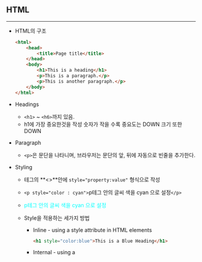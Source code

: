 ## HTML

---

* HTML의 구조

  ```html
  <html>
      <head>
          <title>Page title</title>
      </head>
      <body>
          <h1>This is a heading</h1>
          <p>This is a paragraph.</p>
          <p>This is another paragraph.</p>
      </body>
  </html>
  ```

* Headings

  * `<h1>` ~ `<h6>`까지 있음.
  * h1에 가장 중요한것을 작성 숫자가 작을 수록 중요도는 DOWN 크기 또한 DOWN

* Paragraph

  * `<p>`은 문단을 나타니며, 브라우저는 문단의 앞, 뒤에 자동으로 빈줄을 추가한다.

* Styling

  * 테그의 **<>**안에 `style="property:value"` 형식으로 작성

  * `<p style="color : cyan">`p테그 안의 글씨 색을 cyan 으로 설정`</p>`

  * <p style="color : cyan">p테그 안의 글씨 색을 cyan 으로 설정</p>

  * Style을 적용하는 세가지 방법

    * Inline - using a style attribute in HTML elements

      ```html
      <h1 style="color:blue">This is a Blue Heading</h1>
      ```

    * Internal - using a **<style>** element in the HTML **<head>** section

      ```html
      <head>
          <Style>
              h1 {
                  color:blue;
              }
          </Style>
      </head>
      ```

    * External - using one or more extenal CSS files

      ```html
      <head>
          <link rel="stylesheet" href="styles.css">
      </head>
      ```

* TABLE

|   Tag    | Description                                                  |
| :------: | ------------------------------------------------------------ |
|  table   | Defines a table                                              |
|    th    | Defines a header cell in a table                             |
|    tr    | Defines a row in a table                                     |
|    td    | Defines a cell in a table                                    |
| caption  | Defines a table caption                                      |
| colgroup | Specifies a group of one or more columns in a table for formatting |
|   col    | Specifies column properties for each column within a colgroup element |
|  thead   | Groups the header content in a table                         |
|  tbody   | Groups the body content in a table                           |
|  tfoot   | Groups the footer content in a table                         |

​	

<h2 style = color:peru>CSS</h2>

---

* Font

  * font-size는 **px(19px), pt(12pt), cm(13cm), %(100%)**등의 단위로 지정하거나 xx-small, x-small, **medium(기본값)**, large, x-large, xx-large 로 사용할 수 있음. *( **()** 안의 값은 기본값.)*

* 테그에 id 혹은 class 명을 지정하여 그 id 혹은 class에만 CSS를 적용할 수 있다.*(.class명, #id명)*

  ```html
  <style>
  	p#p01 {	color: blue;	}
      p.error {	color:red;	}
  </style>
  <body>
      <p id="p01">I am different.</p>
      <p class="error">I am different too.</p>
  </body>
  ```

* link & image

  * a태그 안에 가고자 하는 html을 작성하고 a태그를 클릭하면 작성해놨던 html로 이동.

  * image는 img태그 안에 이미지이름을 작성하고 alt에는 이미지가 출력되지 않았을때 나올 문구를 작성한다. style또한 지정이 가능!

    ```html
    <!--link.html-->
    <a href="ex.01.html" target="_blank">HTML Images</a>
    <!--image.html-->
    <img src="pic_mountain.jpg" alt="Mountain View" style="width:304px;height:288px">
    ```

    

## emmet

---

* html, css등을 작성할 때, 시간을 단축시켜주는 확장기능!
* emmet플러그인만 설치되어 있다면 사용가능!!

####  기본문법

* **`div>ul>li`** : **자식 요소**

  ```html
  <div>
      <ul>
          <li></li>
      </ul>
  </div>
  ```

* **`div+p+bq`** : **형제 요소**, 같은 단계에 위치한 요소를 생성

  ```html
  <div></div>
  <p></p>
  <blockquote></blockquote>
  ```

* **`ul>li*5`** : *n : n개 생성

  ```html
  <ul>
      <li></li>
      <li></li>
      <li></li>
      <li></li>
      <li></li>
  </ul>
  ```

* **`ul>li.item$*5`** or **`ul>li#item$*5`** : **.** 은 class, **#** 은 id

  ```html
  <ul>
      <li class="item1"></li>
      <li class="item2"></li>
      <li class="item3"></li>
      <li class="item4"></li>
      <li class="item5"></li>
  </ul>
  ```

* `div+div>p>span+em^bq` : **^** 한 단계 위에 요소를 배치

  ```html
  <div></div>
  <div>
      <p>
          <span></span>
          <em></em>
      </p>
      <blockquote></blockquote>
  </div>
  ```

* `div+div>span>p>span+em^^bq` : ^^ 두 단계 위에 요소를 배치, **^^...^** ^^...^단계 위에! 

  ```html
  <div></div>
  <div>
      <span>
          <p><span></span><em></em></p>
      </span>
      <blockquote></blockquote>
  </div>
  ```

* `div>(header>ul>li*2>a)+footer>p` 

  ```html
  <div>
      <header>
          <ul>
              <li><a href=""></a></li>
              <li><a href=""></a></li>
          </ul>
      </header>
      <footer>
          <p></p>
      </footer>
  </div>
  ```

* `(div>dl>(dt+dd)*3)+footer>p`

  ```html
  <div>
    <dl>
      <dt></dt>
      <dd></dd>
      <dt></dt>
      <dd></dd>
      <dt></dt>
      <dd></dd>
    </dl>
  </div>
  <footer>
    <p></p>
  </footer>
  ```

  

* [emmet](https://nachwon.github.io/How_to_use_emmet/)

  > Che1's Blog
